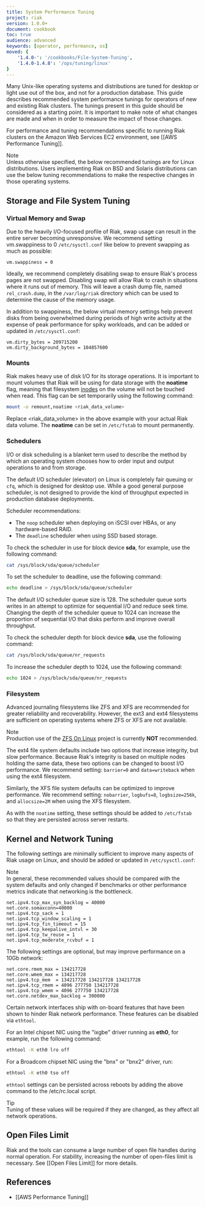 ```yaml
---
title: System Performance Tuning
project: riak
version: 1.0.0+
document: cookbook
toc: true
audience: advanced
keywords: [operator, performance, os]
moved: {
    '1.4.0-': '/cookbooks/File-System-Tuning',
    '1.4.0-1.4.8': '/ops/tuning/linux'
}
---
```


Many Unix-like operating systems and distributions are tuned for desktop or light use out of the box, and not for a production database.  This guide describes recommended system performance tunings for operators of new and existing Riak clusters.  The tunings present in this guide should be considered as a starting point.  It is important to make note of what changes are made and when in order to measure the impact of those changes.

For performance and tuning recommendations specific to running Riak clusters on the Amazon Web Services EC2 environment, see [[AWS Performance Tuning]].

<div class="note"><div class="title">Note</div>
Unless otherwise specified, the below recommended tunings are for Linux distributions.  Users implementing Riak on BSD and Solaris distributions can use the below tuning recommendations to make the respective changes in those operating systems.</div>

## Storage and File System Tuning

### Virtual Memory and Swap

Due to the heavily I/O-focused profile of Riak, swap usage can result in the entire server becoming unresponsive.  We recommend setting vm.swappiness to 0 `/etc/sysctl.conf` like below to prevent swapping as much as possible:

```text
vm.swappiness = 0
```

Ideally, we recommend completely disabling swap to ensure Riak's process pages are not swapped.  Disabling swap will allow Riak to crash in situations where it runs out of memory.  This will leave a crash dump file, named `rel_crash.dump`, in the `/var/log/riak` directory which can be used to determine the cause of the memory usage.

In addition to swappiness, the below virtual memory settings help prevent disks from being overwhelmed during periods of high write activity at the expense of peak performance for spiky workloads, and can be added or updated in `/etc/sysctl.conf`:

```text
vm.dirty_bytes = 209715200
vm.dirty_background_bytes = 104857600

```

### Mounts

Riak makes heavy use of disk I/O for its storage operations. It is important to mount volumes that Riak will be using for data storage with the **noatime** flag, meaning that filesystem [inodes](http://en.wikipedia.org/wiki/Inode) on the volume will not be touched when read. This flag can be set temporarily using the following command:


```bash
mount -o remount,noatime <riak_data_volume>
```

Replace &lt;riak_data_volume&gt; in the above example with your actual Riak data volume. The **noatime** can be set in `/etc/fstab` to mount permanently.

### Schedulers

I/O or disk scheduling is a blanket term used to describe the method by which an operating system chooses how to order input and output operations to and from storage.

The default I/O scheduler (elevator) on Linux is completely fair queuing or `cfq`, which is designed for desktop use. While a good general purpose scheduler, is not designed to provide the kind of throughput expected in production database deployments.

Scheduler recommendations:

- The `noop` scheduler when deploying on iSCSI over HBAs, or any hardware-based RAID.
- The `deadline` scheduler when using SSD based storage.

To check the scheduler in use for block device **sda**, for example, use the following command:

```bash
cat /sys/block/sda/queue/scheduler
```

To set the scheduler to deadline, use the following command:

```bash
echo deadline > /sys/block/sda/queue/scheduler
```

The default I/O scheduler queue size is 128.  The scheduler queue sorts writes in an attempt to optimize for sequential I/O and reduce seek time. Changing the depth of the scheduler queue to 1024 can increase the proportion of sequential I/O that disks perform and improve overall throughput.

To check the scheduler depth for block device **sda**, use the following command:

```bash
cat /sys/block/sda/queue/nr_requests
```

To increase the scheduler depth to 1024, use the following command:

```bash
echo 1024 > /sys/block/sda/queue/nr_requests
```

### Filesystem

Advanced journaling filesystems like ZFS and XFS are recommended for greater reliability and recoverability. However, the ext3 and ext4 filesystems are sufficient on operating systems where ZFS or XFS are not available.

<div class="note"><div class="title">Note</div>Production use of the <a href="http://zfsonlinux.org/">ZFS On Linux</a> project is currently <strong>NOT</strong> recommended.</div>

The ext4 file system defaults include two options that increase integrity, but slow performance. Because Riak's integrity is based on multiple nodes holding the same data, these two options can be changed to boost I/O performance. We recommend setting: `barrier=0` and `data=writeback` when using the ext4 filesystem.

Similarly, the XFS file system defaults can be optimized to improve performance. We recommend setting: `nobarrier`, `logbufs=8`, `logbsize=256k`, and `allocsize=2M` when using the XFS filesystem.

As with the `noatime` setting, these settings should be added to `/etc/fstab` so that they are persisted across server restarts.

## Kernel and Network Tuning

The following settings are minimally sufficient to improve many aspects of Riak usage on Linux, and should be added or updated in `/etc/sysctl.conf`:

<div class="note"><div class="title">Note</div>
In general, these recommended values should be compared with the system defaults and only changed if benchmarks or other performance metrics indicate that networking is the bottleneck.</div>

```text
net.ipv4.tcp_max_syn_backlog = 40000
net.core.somaxconn=40000
net.ipv4.tcp_sack = 1
net.ipv4.tcp_window_scaling = 1
net.ipv4.tcp_fin_timeout = 15
net.ipv4.tcp_keepalive_intvl = 30
net.ipv4.tcp_tw_reuse = 1
net.ipv4.tcp_moderate_rcvbuf = 1
```

The following settings are optional, but may improve performance on
a 10Gb network:

```text
net.core.rmem_max = 134217728
net.core.wmem_max = 134217728
net.ipv4.tcp_mem  = 134217728 134217728 134217728
net.ipv4.tcp_rmem = 4096 277750 134217728
net.ipv4.tcp_wmem = 4096 277750 134217728
net.core.netdev_max_backlog = 300000
```

Certain network interfaces ship with on-board features that have been shown to hinder Riak network performance.  These features can be disabled via `ethtool`.

For an Intel chipset NIC using the "ixgbe" driver running as **eth0**, for example, run the following command:

```bash
ethtool -K eth0 lro off
```

For a Broadcom chipset NIC using the "bnx" or "bnx2" driver, run:

```bash
ethtool -K eth0 tso off
``` 

`ethtool` settings can be persisted across reboots by adding the above command to the /etc/rc.local script.

<div class="info"><div class="title">Tip</div>Tuning of these values will be required if they are changed, as they affect all network operations.</div>

## Open Files Limit

Riak and the tools can consume a large number of open file handles during normal operation.  For stability, increasing the number of open-files limit is necessary.  See [[Open Files Limit]] for more details.

## References

* [[AWS Performance Tuning]]
